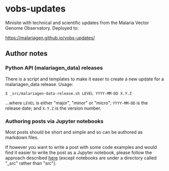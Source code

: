 # vobs-updates

Minisite with technical and scientific updates from the Malaria Vector
Genome Observatory. Deployed to:

https://malariagen.github.io/vobs-updates/

## Author notes

### Python API (malariagen_data) releases

There is a script and templates to make it easer to create a new
update for a malariagen_data release. Usage:

```
$ _src/malariagen-data-release.sh LEVEL YYYY-MM-DD X.Y.Z
```

...where `LEVEL` is either "major", "minor" or "micro"; `YYYY-MM-DD`
is the release date; and `X.Y.Z` is the version number.

### Authoring posts via Jupyter notebooks

Most posts should be short and simple and so can be authored as
markdown files.

If however you want to write a post with some code examples and would
find it easier to write the post as a Jupyter notebook, please follow
the approach described
[here](https://alimanfoo.github.io/2024/08/20/jupyter-blogging.html)
(except notebooks are under a directory called "_src" rather than
"src").
